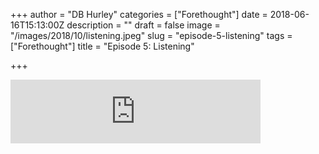 +++
author = "DB Hurley"
categories = ["Forethought"]
date = 2018-06-16T15:13:00Z
description = ""
draft = false
image = "/images/2018/10/listening.jpeg"
slug = "episode-5-listening"
tags = ["Forethought"]
title = "Episode 5: Listening"

+++


<iframe src="https://anchor.fm/forethought/embed/episodes/Episode-5-Listening-e1of94" height="102px" width="400px" frameborder="0" scrolling="no"></iframe>



